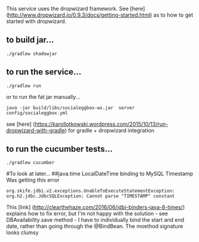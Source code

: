 This service uses the dropwizard framework. See [here] (http://www.dropwizard.io/0.9.3/docs/getting-started.html) as to how to get started with dropwizard.


## to build jar...
```
./gradlew shadowjar
```

## to run the service...

```
./gradlew run
```

or to run the fat jar manually...

```
java -jar build/libs/socialeggbox-ws.jar  server config/socialeggbox.yml
```

see [here] (https://karollotkowski.wordpress.com/2015/10/13/run-dropwizard-with-gradle) for gradle + dropwizard integration 

## to run the cucumber tests...
```
./gradlew cucumber
```

#To look at later...
##java.time LocalDateTime binding to MySQL Timestamp
Was getting this error 
```
org.skife.jdbi.v2.exceptions.UnableToExecuteStatementException: 
org.h2.jdbc.JdbcSQLException: Cannot parse "TIMESTAMP" constant 
```

This [link] (http://clearthehaze.com/2016/06/jdbi-binders-java-8-times/) explains how to fix error, but I'm not happy with the solution - see DBAvailability.save method - I have to individually bind the start and end date, rather than going through the @BindBean. The moethod signature looks clumsy
